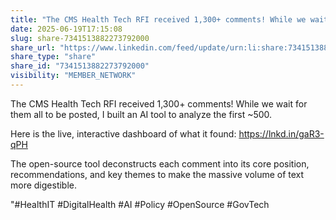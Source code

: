```yaml
---
title: "The CMS Health Tech RFI received 1,300+ comments! While we wait for them all to…"
date: 2025-06-19T17:15:08
slug: share-7341513882273792000
share_url: "https://www.linkedin.com/feed/update/urn:li:share:7341513882273792000"
share_type: "share"
share_id: "7341513882273792000"
visibility: "MEMBER_NETWORK"
---
```


The CMS Health Tech RFI received 1,300+ comments! While we wait for them all to be posted, I built an AI tool to analyze the first ~500.

Here is the live, interactive dashboard of what it found: https://lnkd.in/gaR3-qPH

The open-source tool deconstructs each comment into its core position, recommendations, and key themes to make the massive volume of text more digestible.

"#HealthIT #DigitalHealth #AI #Policy #OpenSource #GovTech
